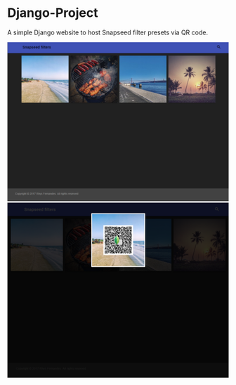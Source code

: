 # Django-Project
A simple Django website to host Snapseed filter presets via QR code.


![Screenshot](example/snap.png)
![Screenshot](example/qr.png)